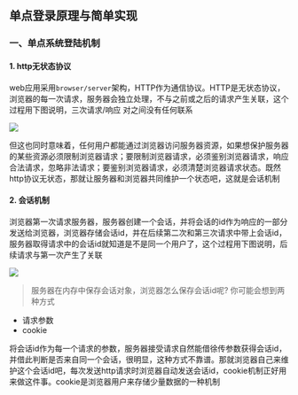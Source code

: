 ## 单点登录原理与简单实现
### 一、单点系统登陆机制

#### 1. http无状态协议

web应用采用`browser/server`架构，HTTP作为通信协议。HTTP是无状态协议，浏览器的每一次请求，服务器会独立处理，不与之前或之后的请求产生关联，这个过程用下图说明，三次请求/响应 对之间没有任何联系

![](https://img2018.cnblogs.com/blog/1231979/202001/1231979-20200122175300857-157677645.png)

但这也同时意味着，任何用户都能通过浏览器访问服务器资源，如果想保护服务器的某些资源必须限制浏览器请求；要限制浏览器请求，必须鉴别浏览器请求，响应合法请求，忽略非法请求；要鉴别浏览器请求，必须清楚浏览器请求状态。既然http协议无状态，那就让服务器和浏览器共同维护一个状态吧，这就是会话机制


#### 2. 会话机制
浏览器第一次请求服务器，服务器创建一个会话，并将会话的id作为响应的一部分发送给浏览器，浏览器存储会话id，并在后续第二次和第三次请求中带上会话id，服务器取得请求中的会话id就知道是不是同一个用户了，这个过程用下图说明，后续请求与第一次产生了关联

![](https://img2018.cnblogs.com/blog/1231979/202001/1231979-20200122180133054-388985593.png)

>服务器在内存中保存会话对象，浏览器怎么保存会话id呢? 你可能会想到两种方式

- 请求参数
- cookie

将会话id作为每一个请求的参数，服务器接受请求自然能借徐传参数获得会话id，并借此判断是否来自同一个会话，很明显，这种方式不靠谱。那就浏览器自己来维护这个会话id吧，每次发送http请求时浏览器自动发送会话id，cookie机制正好用来做这件事。cookie是浏览器用户来存储少量数据的一种机制